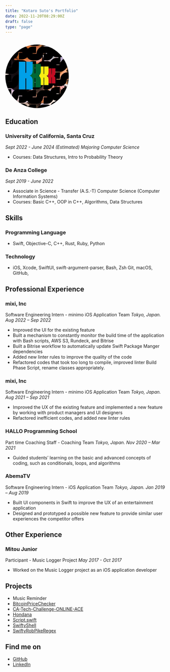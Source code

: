 ```yaml
---
title: "Kotaro Suto's Portfolio"
date: 2022-11-20T08:29:00Z
draft: false
type: "page"
---
```

<meta name="google-site-verification" content="-NAsw02ImQs2Tl-PXGGWMQlxtOOqG50_mPqdqoIkB9c" />
<meta name="format-detection" content="telephone=no">
<br>
<img src="/images/twitterIcon.jpg" id="icon" alt="My Twitter Icon Image">
<style>
#icon {
    border-radius: 50%;
    height: 200px;
    width: 200px;
    display: block;- 
    margin: auto;
}
</style>

## Education
### **University of California, Santa Cruz** 
*Sept 2022 - June 2024 (Estimated) Majoring Computer Science*
- Courses: Data Structures, Intro to Probability Theory
### **De Anza College** 
*Sept 2019 - June 2022*
- Associate in Science - Transfer (A.S.-T) Computer Science (Computer Information Systems)
- Courses: Basic C++, OOP in C++, Algorithms, Data Structures

## Skills
### Programming Language
- Swift, Objective-C, C++, Rust, Ruby, Python
### Technology
  - iOS, Xcode, SwiftUI, swift-argument-parser, Bash, Zsh Git, macOS, GitHub,

## Professional Experience
### **mixi, Inc** 
Software Engineering Intern - minimo iOS Application Team *Tokyo, Japan. Aug 2022 – Sep 2022*
- Improved the UI for the existing feature
- Built a mechanism to constantly monitor the build time of the application with Bash scripts, AWS S3, Rundeck, and Bitrise
- Built a Bitrise workflow to automatically update Swift Package Manger dependencies
- Added new linter rules to improve the quality of the code
- Refactored codes that took too long to compile, improved linter Build Phase Script, rename classes appropriately.

### **mixi, Inc** 
Software Engineering Intern - minimo iOS Application Team *Tokyo, Japan. Aug 2021 – Sep 2021*
- Improved the UX of the existing feature and implemented a new feature by working with product managers and UI designers
- Refactored inefficient codes, and added new linter rules

### **HALLO Programming School** 
Part time Coaching Staff - Coaching Team *Tokyo, Japan. Nov 2020 – Mar 2021*
- Guided students’ learning on the basic and advanced concepts of coding, such as conditionals, loops, and algorithms

### **AbemaTV** 
Software Engineering Intern - iOS Application Team *Tokyo, Japan. Jan 2019 – Aug 2019*
- Built UI components in Swift to improve the UX of an entertainment application
- Designed and prototyped a possible new feature to provide similar user experiences the competitor offers

## Other Experience
### **Mitou Junior** 
Participant - Music Logger Project *May 2017 - Oct 2017*
- Worked on the Music Logger project as an iOS application developer

## Projects
- Music Reminder
- [BitcoinPriceChecker](https://github.com/KS1019/BitcoinPriceChecker)
- [CA-Tech-Challenge-ONLINE-ACE](https://github.com/KS1019/CA-Tech-Challenge-ONLINE-ACE)
- [Hondana](https://github.com/KS1019/Hondana)
- [Script.swift](https://github.com/KS1019/Script.swift)
- [SwiftyShell](https://github.com/KS1019/SwiftyShell)
- [SwiftyRobPikeRegex](https://github.com/KS1019/SwiftyRobPikeRegex)

## Find me on
- [GitHub](https://github.com/KS1019)
- [LinkedIn](https://www.linkedin.com/in/kotarosuto/)
